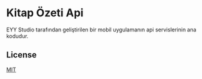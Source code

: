 # Kitap Özeti Api

EYY Studio tarafından geliştirilen bir mobil uygulamanın api servislerinin ana kodudur.

## License
[MIT](https://choosealicense.com/licenses/mit/)
